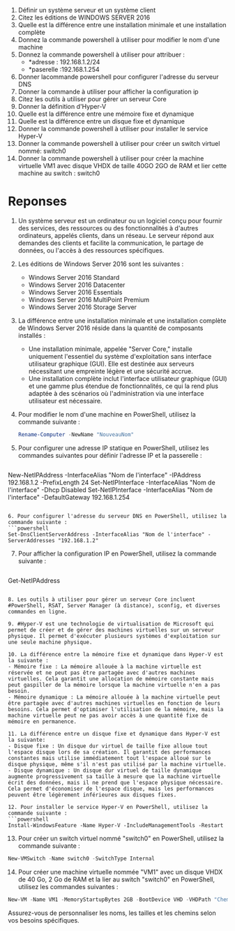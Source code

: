 
1. Définir un système serveur et un système client
2. Citez les éditions de WINDOWS SERVER 2016
3. Quelle est la différence entre une installation minimale et une installation complète
4. Donnez la commande powershell à utiliser pour modifier le nom d'une machine
5. Donnez la commande powershell à utiliser pour attribuer :
	- *adresse : 192.168.1.2/24
	- *paserelle :192.168.1.254
1. Donner lacommande powershell pour configurer l'adresse du serveur DNS
2. Donner la commande à utiliser pour afficher la configuration ip
3. Citez les outils à utiliser pour gérer un serveur Core
4. Donner la définition d'Hyper-V
5. Quelle est la différence entre une mémoire fixe et dynamique
6. Quelle est la différence entre un disque fixe et dynamique
7. Donner la commande powershell à utiliser pour installer le service Hyper-V
8. Donner la commande powershell à utiliser pour créer un switch virtuel nommé: switch0
9. Donner la commande powershell à utiliser pour créer la machine virtuelle VM1 avec disque VHDX de taille 40GO 2GO de RAM et lier cette machine au switch : switch0

# Reponses
1. Un système serveur est un ordinateur ou un logiciel conçu pour fournir des services, des ressources ou des fonctionnalités à d'autres ordinateurs, appelés clients, dans un réseau. Le serveur répond aux demandes des clients et facilite la communication, le partage de données, ou l'accès à des ressources spécifiques.

2. Les éditions de Windows Server 2016 sont les suivantes :
   - Windows Server 2016 Standard
   - Windows Server 2016 Datacenter
   - Windows Server 2016 Essentials
   - Windows Server 2016 MultiPoint Premium
   - Windows Server 2016 Storage Server

3. La différence entre une installation minimale et une installation complète de Windows Server 2016 réside dans la quantité de composants installés :
   - Une installation minimale, appelée "Server Core," installe uniquement l'essentiel du système d'exploitation sans interface utilisateur graphique (GUI). Elle est destinée aux serveurs nécessitant une empreinte légère et une sécurité accrue.
   - Une installation complète inclut l'interface utilisateur graphique (GUI) et une gamme plus étendue de fonctionnalités, ce qui la rend plus adaptée à des scénarios où l'administration via une interface utilisateur est nécessaire.

4. Pour modifier le nom d'une machine en PowerShell, utilisez la commande suivante :
   ```powershell
   Rename-Computer -NewName "NouveauNom"
   ```

5. Pour configurer une adresse IP statique en PowerShell, utilisez les commandes suivantes pour définir l'adresse IP et la passerelle :
   ```powershell
New-NetIPAddress -InterfaceAlias "Nom de l'interface" -IPAddress 192.168.1.2 -PrefixLength 24
Set-NetIPInterface -InterfaceAlias "Nom de l'interface" -Dhcp Disabled
Set-NetIPInterface -InterfaceAlias "Nom de l'interface" -DefaultGateway 192.168.1.254
   ```

6. Pour configurer l'adresse du serveur DNS en PowerShell, utilisez la commande suivante :
```powershell
Set-DnsClientServerAddress -InterfaceAlias "Nom de l'interface" -ServerAddresses "192.168.1.2"
```

7. Pour afficher la configuration IP en PowerShell, utilisez la commande suivante :
   ```powershell
Get-NetIPAddress
   ```

8. Les outils à utiliser pour gérer un serveur Core incluent #PowerShell, RSAT, Server Manager (à distance), sconfig, et diverses commandes en ligne.

9. #Hyper-V est une technologie de virtualisation de Microsoft qui permet de créer et de gérer des machines virtuelles sur un serveur physique. Il permet d'exécuter plusieurs systèmes d'exploitation sur une seule machine physique.

10. La différence entre la mémoire fixe et dynamique dans Hyper-V est la suivante :
   - Mémoire fixe : La mémoire allouée à la machine virtuelle est réservée et ne peut pas être partagée avec d'autres machines virtuelles. Cela garantit une allocation de mémoire constante mais peut gaspiller de la mémoire lorsque la machine virtuelle n'en a pas besoin.
   - Mémoire dynamique : La mémoire allouée à la machine virtuelle peut être partagée avec d'autres machines virtuelles en fonction de leurs besoins. Cela permet d'optimiser l'utilisation de la mémoire, mais la machine virtuelle peut ne pas avoir accès à une quantité fixe de mémoire en permanence.

11. La différence entre un disque fixe et dynamique dans Hyper-V est la suivante:
   - Disque fixe : Un disque dur virtuel de taille fixe alloue tout l'espace disque lors de sa création. Il garantit des performances constantes mais utilise immédiatement tout l'espace alloué sur le disque physique, même s'il n'est pas utilisé par la machine virtuelle.
   - Disque dynamique : Un disque dur virtuel de taille dynamique augmente progressivement sa taille à mesure que la machine virtuelle écrit des données, mais il ne prend que l'espace physique nécessaire. Cela permet d'économiser de l'espace disque, mais les performances peuvent être légèrement inférieures aux disques fixes.

12. Pour installer le service Hyper-V en PowerShell, utilisez la commande suivante :
   ```powershell
Install-WindowsFeature -Name Hyper-V -IncludeManagementTools -Restart
   ```

13. Pour créer un switch virtuel nommé "switch0" en PowerShell, utilisez la commande suivante :
   ```powershell
New-VMSwitch -Name switch0 -SwitchType Internal
   ```

14. Pour créer une machine virtuelle nommée "VM1" avec un disque VHDX de 40 Go, 2 Go de RAM et la lier au switch "switch0" en PowerShell, utilisez les commandes suivantes :
   ```powershell
New-VM -Name VM1 -MemoryStartupBytes 2GB -BootDevice VHD -VHDPath "Chemin_VHDX" -SwitchName switch0
   ```

Assurez-vous de personnaliser les noms, les tailles et les chemins selon vos besoins spécifiques.